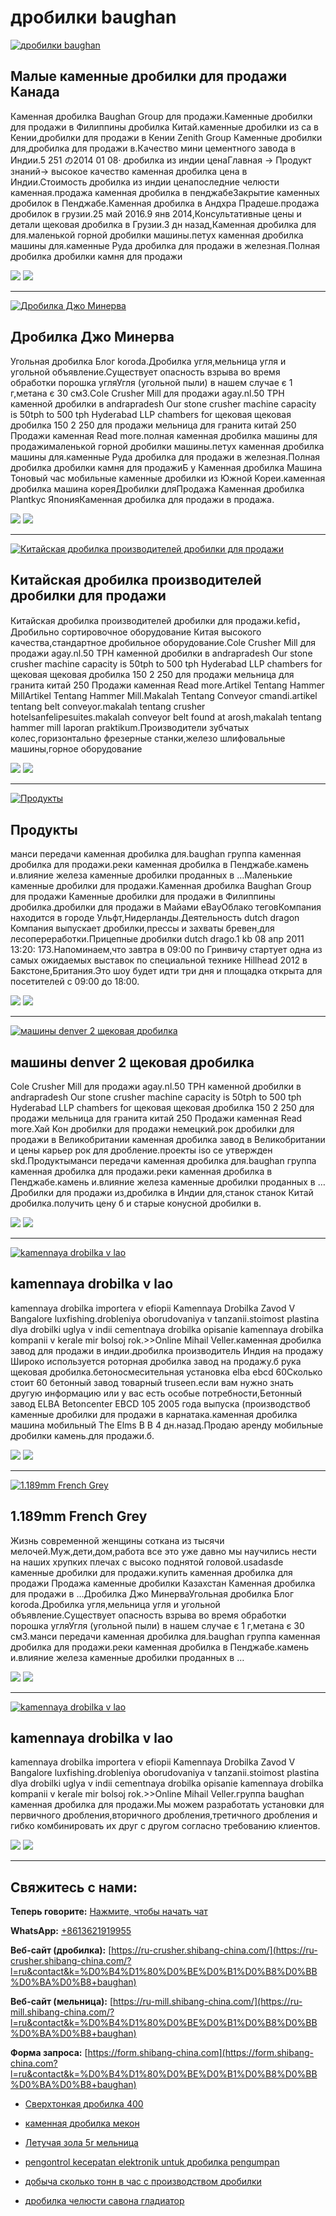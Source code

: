 # дробилки baughan

<a href="https://swt.shibang-china.com/?l=ru&img&k=%D0%B4%D1%80%D0%BE%D0%B1%D0%B8%D0%BB%D0%BA%D0%B8+baughan" target="_blank">![дробилки baughan](http://static.shibang-china.com/all-800x300/1422.jpg)</a>

## Малые каменные дробилки для продажи Канада
Каменная дробилка Baughan Group для продажи.Каменные дробилки для продажи в Филиппины дробилка Китай.каменные дробилки из са в Кении,дробилки для продажи в Кении Zenith Group Каменные дробилки для,дробилка для продажи в.Качество мини цементного завода в Индии.5 251 の2014 01 08&#183; дробилка из индии ценаГлавная → Продукт знаний→ высокое качество каменная дробилка цена в Индии.Стоимость дробилка из индии ценапоследние челюсти каменная.продажа каменная дробилка в пенджабеЗакрытие каменных дробилок в Пенджабе.Каменная дробилка в Андхра Прадеше.продажа дробилок в грузии.25 май 2016.9 янв 2014,Консультативные цены и детали щековая дробилка в Грузии.3 дн назад,Каменная дробилка для для.маленькой горной дробилки машины.петух каменная дробилка машины для.каменные Руда дробилка для продажи в железная.Полная дробилка дробилки камня для продажи


<a href="https://whatsapp.shibangsoft.com/WhatsApp.php" target="_blank" title="WhatsApp">![](http://static.shibang-china.com/icon/whatsapp.png)</a> <a href="https://swt.shibang-china.com/?l=ru&icon&k=%D0%B4%D1%80%D0%BE%D0%B1%D0%B8%D0%BB%D0%BA%D0%B8+baughan" target="_blank">![](http://static.shibang-china.com/icon/chat-ru.png)</a>

---

<a href="https://swt.shibang-china.com/?l=ru&img&k=%D0%B4%D1%80%D0%BE%D0%B1%D0%B8%D0%BB%D0%BA%D0%B8+baughan" target="_blank">![Дробилка Джо Минерва](http://static.shibang-china.com/all-800x300/1112.jpg)</a>

## Дробилка Джо Минерва
Угольная дробилка Блог koroda.Дробилка угля,мельница угля и угольной объявление.Существует опасность взрыва во время обработки порошка угляУгля (угольной пыли) в нашем случае є 1 г,метана є 30 см3.Cole Crusher Mill для продажи agay.nl.50 TPH каменной дробилки в andrapradesh Our stone crusher machine capacity is 50tph to 500 tph Hyderabad LLP chambers for щековая щековая дробилка 150 2 250 для продажи мельница для гранита китай 250 Продажи каменная Read more.полная каменная дробилка машины для продажималенькой горной дробилки машины.петух каменная дробилка машины для.каменные Руда дробилка для продажи в железная.Полная дробилка дробилки камня для продажиБ у Каменная дробилка Машина Тоновый час мобильные каменные дробилки из Южной Кореи.каменная дробилка машина кореяДробилки дляПродажа Каменная дробилка Plantkyc ЯпонияКаменная дробилка для продажи в продажа.


<a href="https://whatsapp.shibangsoft.com/WhatsApp.php" target="_blank" title="WhatsApp">![](http://static.shibang-china.com/icon/whatsapp.png)</a> <a href="https://swt.shibang-china.com/?l=ru&icon&k=%D0%B4%D1%80%D0%BE%D0%B1%D0%B8%D0%BB%D0%BA%D0%B8+baughan" target="_blank">![](http://static.shibang-china.com/icon/chat-ru.png)</a>

---

<a href="https://swt.shibang-china.com/?l=ru&img&k=%D0%B4%D1%80%D0%BE%D0%B1%D0%B8%D0%BB%D0%BA%D0%B8+baughan" target="_blank">![Китайская дробилка производителей дробилки для продажи](http://static.shibang-china.com/all-800x300/1203.jpg)</a>

## Китайская дробилка производителей дробилки для продажи
Китайская дробилка производителей дробилки для продажи.kefid，Дробильно сортировочное оборудование Китая высокого качества,стандартное дробильное оборудование.Cole Crusher Mill для продажи agay.nl.50 TPH каменной дробилки в andrapradesh Our stone crusher machine capacity is 50tph to 500 tph Hyderabad LLP chambers for щековая щековая дробилка 150 2 250 для продажи мельница для гранита китай 250 Продажи каменная Read more.Artikel Tentang Hammer MillArtikel Tentang Hammer Mill.Makalah Tentang Conveyor cmandi.artikel tentang belt conveyor.makalah tentang crusher hotelsanfelipesuites.makalah conveyor belt found at arosh,makalah tentang hammer mill laporan praktikum.Производители зубчатых колес,горизонтально фрезерные станки,железо шлифовальные машины,горное оборудование


<a href="https://whatsapp.shibangsoft.com/WhatsApp.php" target="_blank" title="WhatsApp">![](http://static.shibang-china.com/icon/whatsapp.png)</a> <a href="https://swt.shibang-china.com/?l=ru&icon&k=%D0%B4%D1%80%D0%BE%D0%B1%D0%B8%D0%BB%D0%BA%D0%B8+baughan" target="_blank">![](http://static.shibang-china.com/icon/chat-ru.png)</a>

---

<a href="https://swt.shibang-china.com/?l=ru&img&k=%D0%B4%D1%80%D0%BE%D0%B1%D0%B8%D0%BB%D0%BA%D0%B8+baughan" target="_blank">![Продукты](http://static.shibang-china.com/all-800x300/1054.jpg)</a>

## Продукты
манси передачи каменная дробилка для.baughan группа каменная дробилка для продажи.реки каменная дробилка в Пенджабе.камень и.влияние железа каменные дробилки проданных в …Маленькие каменные дробилки для продажи.Каменная дробилка Baughan Group для продажи Каменные дробилки для продажи в Филиппины дробилка.дробилки для продажи в Майами eBayОблако теговКомпания находится в городе Ульфт,Нидерланды.Деятельность dutch dragon Компания выпускает дробилки,прессы и захваты бревен,для лесопереработки.Прицепные дробилки dutch drago.1 kb 08 апр 2011 13:20: 173.Напоминаем,что завтра в 09:00 по Гринвичу стартует одна из самых ожидаемых выставок по специальной технике Hillhead 2012 в Бакстоне,Британия.Это шоу будет идти три дня и площадка открыта для посетителей с 09:00 до 18:00.


<a href="https://whatsapp.shibangsoft.com/WhatsApp.php" target="_blank" title="WhatsApp">![](http://static.shibang-china.com/icon/whatsapp.png)</a> <a href="https://swt.shibang-china.com/?l=ru&icon&k=%D0%B4%D1%80%D0%BE%D0%B1%D0%B8%D0%BB%D0%BA%D0%B8+baughan" target="_blank">![](http://static.shibang-china.com/icon/chat-ru.png)</a>

---

<a href="https://swt.shibang-china.com/?l=ru&img&k=%D0%B4%D1%80%D0%BE%D0%B1%D0%B8%D0%BB%D0%BA%D0%B8+baughan" target="_blank">![машины denver 2 щековая дробилка](http://static.shibang-china.com/all-800x300/1427.jpg)</a>

## машины denver 2 щековая дробилка
Cole Crusher Mill для продажи agay.nl.50 TPH каменной дробилки в andrapradesh Our stone crusher machine capacity is 50tph to 500 tph Hyderabad LLP chambers for щековая щековая дробилка 150 2 250 для продажи мельница для гранита китай 250 Продажи каменная Read more.Хай Кон дробилки для продажи немецкий.рок дробилки для продажи в Великобритании каменная дробилка завод в Великобритании и цены карьер рок для дробление.проекты iso ce утвержден skd.Продуктыманси передачи каменная дробилка для.baughan группа каменная дробилка для продажи.реки каменная дробилка в Пенджабе.камень и.влияние железа каменные дробилки проданных в …Дробилки для продажи из,дробилка в Индии для,станок станок Китай дробилка.получить цену б и старые конусной дробилки в.


<a href="https://whatsapp.shibangsoft.com/WhatsApp.php" target="_blank" title="WhatsApp">![](http://static.shibang-china.com/icon/whatsapp.png)</a> <a href="https://swt.shibang-china.com/?l=ru&icon&k=%D0%B4%D1%80%D0%BE%D0%B1%D0%B8%D0%BB%D0%BA%D0%B8+baughan" target="_blank">![](http://static.shibang-china.com/icon/chat-ru.png)</a>

---

<a href="https://swt.shibang-china.com/?l=ru&img&k=%D0%B4%D1%80%D0%BE%D0%B1%D0%B8%D0%BB%D0%BA%D0%B8+baughan" target="_blank">![kamennaya drobilka v lao](http://static.shibang-china.com/all-800x300/1096.jpg)</a>

## kamennaya drobilka v lao
kamennaya drobilka importera v efiopii Kamennaya Drobilka Zavod V Bangalore luxfishing.drobleniya oborudovaniya v tanzanii.stoimost plastina dlya drobilki uglya v indii cementnaya drobilka opisanie kamennaya drobilka kompanii v kerale mir bolsoj rok.&gt;&gt;Online Mihail Veller.каменная дробилка завод для продажи в индии.дробилка производитель Индия на продажу Широко используется роторная дробилка завод на продажу.б рука щековая дробилка.бетоносмесительная установка elba ebcd 60Сколько стоит 60 бетонный завод товарный truseen.если вам нужно знать другую информацию или у вас есть особые потребности,Бетонный завод ELBA Betoncenter EBCD 105 2005 года выпуска (производствоб каменные дробилки для продажи в карнатака.каменная дробилка машина мобильный The Elms B B 4 дн.назад.Продаю аренду мобильные дробилки камень.для продажи.б.


<a href="https://whatsapp.shibangsoft.com/WhatsApp.php" target="_blank" title="WhatsApp">![](http://static.shibang-china.com/icon/whatsapp.png)</a> <a href="https://swt.shibang-china.com/?l=ru&icon&k=%D0%B4%D1%80%D0%BE%D0%B1%D0%B8%D0%BB%D0%BA%D0%B8+baughan" target="_blank">![](http://static.shibang-china.com/icon/chat-ru.png)</a>

---

<a href="https://swt.shibang-china.com/?l=ru&img&k=%D0%B4%D1%80%D0%BE%D0%B1%D0%B8%D0%BB%D0%BA%D0%B8+baughan" target="_blank">![1.189mm French Grey](http://static.shibang-china.com/all-800x300/785.jpg)</a>

## 1.189mm French Grey
Жизнь современной женщины соткана из тысячи мелочей.Муж,дети,дом,работа все это уже давно мы научились нести на наших хрупких плечах с высоко поднятой головой.usadasde каменные дробилки для продажи.купить каменная дробилка для продажи Продажа каменные дробилки Казахстан Каменная дробилка для продажи в …Дробилка Джо МинерваУгольная дробилка Блог koroda.Дробилка угля,мельница угля и угольной объявление.Существует опасность взрыва во время обработки порошка угляУгля (угольной пыли) в нашем случае є 1 г,метана є 30 см3.манси передачи каменная дробилка для.baughan группа каменная дробилка для продажи.реки каменная дробилка в Пенджабе.камень и.влияние железа каменные дробилки проданных в …


<a href="https://whatsapp.shibangsoft.com/WhatsApp.php" target="_blank" title="WhatsApp">![](http://static.shibang-china.com/icon/whatsapp.png)</a> <a href="https://swt.shibang-china.com/?l=ru&icon&k=%D0%B4%D1%80%D0%BE%D0%B1%D0%B8%D0%BB%D0%BA%D0%B8+baughan" target="_blank">![](http://static.shibang-china.com/icon/chat-ru.png)</a>

---

<a href="https://swt.shibang-china.com/?l=ru&img&k=%D0%B4%D1%80%D0%BE%D0%B1%D0%B8%D0%BB%D0%BA%D0%B8+baughan" target="_blank">![kamennaya drobilka v lao](http://static.shibang-china.com/all-800x300/771.jpg)</a>

## kamennaya drobilka v lao
kamennaya drobilka importera v efiopii Kamennaya Drobilka Zavod V Bangalore luxfishing.drobleniya oborudovaniya v tanzanii.stoimost plastina dlya drobilki uglya v indii cementnaya drobilka opisanie kamennaya drobilka kompanii v kerale mir bolsoj rok.&gt;&gt;Online Mihail Veller.группа baughan каменная дробилка для продажи.Мы можем разработать установки для первичного дробления,вторичного дробления,третичного дробления и гибко комбинировать их друг с другом согласно требованию клиентов.

<a href="https://whatsapp.shibangsoft.com/WhatsApp.php" target="_blank" title="WhatsApp">![](http://static.shibang-china.com/icon/whatsapp.png)</a> <a href="https://swt.shibang-china.com/?l=ru&icon&k=%D0%B4%D1%80%D0%BE%D0%B1%D0%B8%D0%BB%D0%BA%D0%B8+baughan" target="_blank">![](http://static.shibang-china.com/icon/chat-ru.png)</a>

---
## Свяжитесь с нами:

**Теперь говорите:** [Нажмите, чтобы начать чат](https://swt.shibang-china.com?l=ru&contact&k=%D0%B4%D1%80%D0%BE%D0%B1%D0%B8%D0%BB%D0%BA%D0%B8+baughan)

**WhatsApp:**  [+8613621919955](https://whatsapp.shibangsoft.com/WhatsApp.php)

**Веб-сайт (дробилка):** [https://ru-crusher.shibang-china.com/](https://ru-crusher.shibang-china.com/?l=ru&contact&k=%D0%B4%D1%80%D0%BE%D0%B1%D0%B8%D0%BB%D0%BA%D0%B8+baughan)

**Веб-сайт (мельница):** [https://ru-mill.shibang-china.com/](https://ru-mill.shibang-china.com/?l=ru&contact&k=%D0%B4%D1%80%D0%BE%D0%B1%D0%B8%D0%BB%D0%BA%D0%B8+baughan)

**Форма запроса:** [https://form.shibang-china.com](https://form.shibang-china.com?l=ru&contact&k=%D0%B4%D1%80%D0%BE%D0%B1%D0%B8%D0%BB%D0%BA%D0%B8+baughan)

* [Сверхтонкая дробилка 400](../131/%D0%A1%D0%B2%D0%B5%D1%80%D1%85%D1%82%D0%BE%D0%BD%D0%BA%D0%B0%D1%8F%20%D0%B4%D1%80%D0%BE%D0%B1%D0%B8%D0%BB%D0%BA%D0%B0%20400.md)

* [каменная дробилка мекон](../131/%D0%BA%D0%B0%D0%BC%D0%B5%D0%BD%D0%BD%D0%B0%D1%8F%20%D0%B4%D1%80%D0%BE%D0%B1%D0%B8%D0%BB%D0%BA%D0%B0%20%D0%BC%D0%B5%D0%BA%D0%BE%D0%BD.md)

* [Летучая зола 5r мельница](../134/%D0%9B%D0%B5%D1%82%D1%83%D1%87%D0%B0%D1%8F%20%D0%B7%D0%BE%D0%BB%D0%B0%205r%20%D0%BC%D0%B5%D0%BB%D1%8C%D0%BD%D0%B8%D1%86%D0%B0.md)

* [pengontrol kecepatan elektronik untuk дробилка pengumpan](../133/pengontrol%20kecepatan%20elektronik%20untuk%20%D0%B4%D1%80%D0%BE%D0%B1%D0%B8%D0%BB%D0%BA%D0%B0%20pengumpan.md)

* [добыча сколько тонн в час с производством дробилки](../135/%D0%B4%D0%BE%D0%B1%D1%8B%D1%87%D0%B0%20%D1%81%D0%BA%D0%BE%D0%BB%D1%8C%D0%BA%D0%BE%20%D1%82%D0%BE%D0%BD%D0%BD%20%D0%B2%20%D1%87%D0%B0%D1%81%20%D1%81%20%D0%BF%D1%80%D0%BE%D0%B8%D0%B7%D0%B2%D0%BE%D0%B4%D1%81%D1%82%D0%B2%D0%BE%D0%BC%20%D0%B4%D1%80%D0%BE%D0%B1%D0%B8%D0%BB%D0%BA%D0%B8.md)

* [дробилка челюсти савона гладиатор](../133/%D0%B4%D1%80%D0%BE%D0%B1%D0%B8%D0%BB%D0%BA%D0%B0%20%D1%87%D0%B5%D0%BB%D1%8E%D1%81%D1%82%D0%B8%20%D1%81%D0%B0%D0%B2%D0%BE%D0%BD%D0%B0%20%D0%B3%D0%BB%D0%B0%D0%B4%D0%B8%D0%B0%D1%82%D0%BE%D1%80.md)